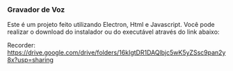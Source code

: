 ### Gravador de Voz

Este é um projeto feito utilizando Electron, Html e Javascript.
Você pode realizar o download do instalador ou do executável através do link abaixo:

Recorder: https://drive.google.com/drive/folders/16kIgtDR1DAQlbjc5wK5yZSsc9pan2y8x?usp=sharing
